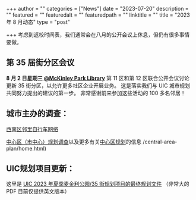 +++
author = ""
categories = ["News"]
date = "2023-07-20"
description = ""
featured = ""
featuredalt = ""
featuredpath = ""
linktitle = ""
title = "2023 年 8 月动态"
type = "post"

+++ 
考虑到返校时间表，我们通常会在八月的公开会议上休息，但仍有很多事情要做。


## 第 35 届街分区会议

**8 月 2 日星期三 [@McKinley Park Library](https://www.chipublib.org/locations/50/)**
第 11 区和第 12 区联合公开会议讨论更新 35 街分区，以允许更多社区企业开展业务。 这是落实我们与 UIC 城市规划共同努力提出的建议的第一步。 非常感谢前来参加这些活动的 100 多名邻居！

## 城市主办的调查：
[西南区邻里自行车网络](https://chicagocompletestreets.org/portfolio/southwest-side-neighborhood-bike-network/)

[中心区（市中心）规划调查](https://www.surveymonkey.com/r/CAP2024)以及更多有关[中心区规划](https://www.chicago.gov/city/en/sites)的信息 /central-area-plan/home.html)

## UIC规划项目更新：
这里是
[UIC 2023 年夏季麦金利公园/35 街规划项目的最终规划文件](https://drive.google.com/file/d/1kghliuru2eHEs0mLzzdYum_uRNVJXUj5/view) （非常大的 PDF 目前仅提供英文版本）
